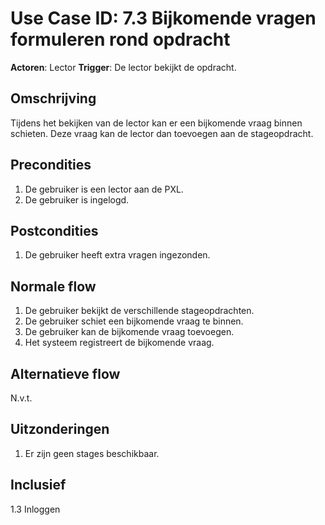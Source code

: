 # Use Case ID: 7.3 Bijkomende vragen formuleren rond opdracht

**Actoren**: Lector
**Trigger**: De lector bekijkt de opdracht.

## Omschrijving

Tijdens het bekijken van de lector kan er een bijkomende vraag binnen schieten. Deze vraag kan de lector dan toevoegen aan de stageopdracht.

## Precondities

1. De gebruiker is een lector aan de PXL.
2. De gebruiker is ingelogd.

## Postcondities

1. De gebruiker heeft extra vragen ingezonden.

## Normale flow

1. De gebruiker bekijkt de verschillende stageopdrachten.
2. De gebruiker schiet een bijkomende vraag te binnen.
3. De gebruiker kan de bijkomende vraag toevoegen.
4. Het systeem registreert de bijkomende vraag.


## Alternatieve flow

N.v.t.

## Uitzonderingen

1. Er zijn geen stages beschikbaar.

## Inclusief

1.3 Inloggen
